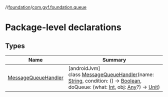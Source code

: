 //[foundation](../../index.md)/[com.gyf.foundation.queue](index.md)

# Package-level declarations

## Types

| Name | Summary |
|---|---|
| [MessageQueueHandler](-message-queue-handler/index.md) | [androidJvm]<br>class [MessageQueueHandler](-message-queue-handler/index.md)(name: [String](https://kotlinlang.org/api/core/kotlin-stdlib/kotlin/-string/index.html), condition: () -&gt; [Boolean](https://kotlinlang.org/api/core/kotlin-stdlib/kotlin/-boolean/index.html), doQueue: (what: [Int](https://kotlinlang.org/api/core/kotlin-stdlib/kotlin/-int/index.html), obj: [Any](https://kotlinlang.org/api/core/kotlin-stdlib/kotlin/-any/index.html)?) -&gt; [Unit](https://kotlinlang.org/api/core/kotlin-stdlib/kotlin/-unit/index.html)) |